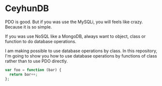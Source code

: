 # CeyhunDB
PDO is good. But if you was use the MySQLi, you will feels like crazy. Because it is so simple.

If you was use NoSQL like a MongoDB, always want to object, class or function to do database operations.

I am making possible to use database operations by class. In this repository, I'm going to show you how to use database operations by functions of class rather than to use PDO directly.


``` php
var foo = function (bar) {
  return bar++;
};

```
